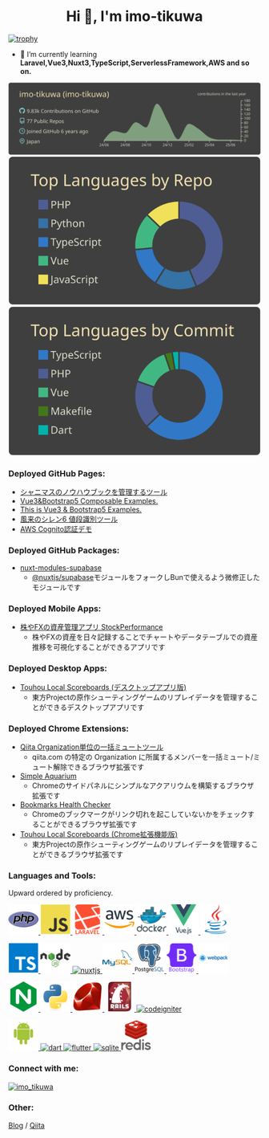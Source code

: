 <h1 align="center">Hi 👋, I'm imo-tikuwa</h1>

[![trophy](https://github-profile-trophy.vercel.app/?username=imo-tikuwa&margin-w=10&margin-h=10&theme=gruvbox&no-frame=true&column=3)](https://github.com/ryo-ma/github-profile-trophy)

- 🌱 I’m currently learning **Laravel,Vue3,Nuxt3,TypeScript,ServerlessFramework,AWS and so on.**

[![](https://raw.githubusercontent.com/imo-tikuwa/imo-tikuwa/master/profile-summary-card-output/zenburn/0-profile-details.svg)](https://github.com/vn7n24fzkq/github-profile-summary-cards)
[![](https://raw.githubusercontent.com/imo-tikuwa/imo-tikuwa/master/profile-summary-card-output/zenburn/1-repos-per-language.svg)](https://github.com/vn7n24fzkq/github-profile-summary-cards) [![](https://raw.githubusercontent.com/imo-tikuwa/imo-tikuwa/master/profile-summary-card-output/zenburn/2-most-commit-language.svg)](https://github.com/vn7n24fzkq/github-profile-summary-cards)

<h3 align="left">Deployed GitHub Pages:</h3>

- [シャニマスのノウハウブックを管理するツール](https://imo-tikuwa.github.io/shinycolors-step-knowhow-manager-site/)
- [Vue3&Bootstrap5 Composable Examples.](https://imo-tikuwa.github.io/vue3-bootstrap5-composables/)
- [This is Vue3 & Bootstrap5 Examples.](https://imo-tikuwa.github.io/vue3-plugin-dev-study-used-demo/)
- [風来のシレン6 値段識別ツール](https://imo-tikuwa.github.io/shiren6-price-helper-site/)
- [AWS Cognito認証デモ](https://imo-tikuwa.github.io/cognito-demo/)

<h3 align="left">Deployed GitHub Packages:</h3>

- [nuxt-modules-supabase](https://github.com/imo-tikuwa/nuxt-modules-supabase/pkgs/npm/nuxt-modules-supabase)
  - [@nuxtjs/supabase](https://supabase.nuxtjs.org/)モジュールをフォークしBunで使えるよう微修正したモジュールです

<h3 align="left">Deployed Mobile Apps:</h3>

- [株やFXの資産管理アプリ StockPerformance](https://play.google.com/store/apps/details?id=com.imo_tikuwa.stock_performance_flutter&pli=1)
  - 株やFXの資産を日々記録することでチャートやデータテーブルでの資産推移を可視化することができるアプリです

<h3 align="left">Deployed Desktop Apps:</h3>

- [Touhou Local Scoreboards (デスクトップアプリ版)](https://github.com/imo-tikuwa/touhou-local-scoreboards-desktop)
  - 東方Projectの原作シューティングゲームのリプレイデータを管理することができるデスクトップアプリです

<h3 align="left">Deployed Chrome Extensions:</h3>

- [Qiita Organization単位の一括ミュートツール](https://chromewebstore.google.com/detail/qiita-organization%E5%8D%98%E4%BD%8D%E3%81%AE%E4%B8%80%E6%8B%AC%E3%83%9F%E3%83%A5/eomgfbdbchnggnndnnlmpnbefddkfihp?hl=ja&authuser=0)
  - qiita.com の特定の Organization に所属するメンバーを一括ミュート/ミュート解除できるブラウザ拡張です
- [Simple Aquarium](https://chromewebstore.google.com/detail/simple-aquarium/aobfehbikknibpmcpljhkoeokemdbeij?hl=ja&authuser=0)
  - Chromeのサイドパネルにシンプルなアクアリウムを構築するブラウザ拡張です
- [Bookmarks Health Checker](https://chromewebstore.google.com/detail/bookmarks-health-checker/emhjefkeiinkolfpiklgjahdffjpapmf?hl=ja&authuser=0)
  - Chromeのブックマークがリンク切れを起こしていないかをチェックすることができるブラウザ拡張です
- [Touhou Local Scoreboards (Chrome拡張機能版)](https://chromewebstore.google.com/detail/touhou-local-scoreboards/iaaignablmnnceehbdfbclcbilhpilcn?hl=ja&authuser=0)
  - 東方Projectの原作シューティングゲームのリプレイデータを管理することができるブラウザ拡張です

<h3 align="left">Languages and Tools:</h3>
<p align="left">Upward ordered by proficiency.</p>
<p align="left">
  <a href="https://www.php.net" target="_blank" rel="noreferrer">
    <img src="https://raw.githubusercontent.com/devicons/devicon/master/icons/php/php-original.svg" alt="php" width="60" height="60"/>
  </a>
  <a href="https://developer.mozilla.org/en-US/docs/Web/JavaScript" target="_blank" rel="noreferrer">
    <img src="https://raw.githubusercontent.com/devicons/devicon/master/icons/javascript/javascript-original.svg" alt="javascript" width="60" height="60"/>
  </a>
  <a href="https://laravel.com/" target="_blank" rel="noreferrer">
    <img src="https://raw.githubusercontent.com/devicons/devicon/master/icons/laravel/laravel-plain-wordmark.svg" alt="laravel" width="60" height="60"/>
  </a>
  <a href="https://aws.amazon.com" target="_blank" rel="noreferrer">
    <img src="https://raw.githubusercontent.com/devicons/devicon/master/icons/amazonwebservices/amazonwebservices-original-wordmark.svg" alt="aws" width="60" height="60"/>
  </a>
  <a href="https://www.docker.com/" target="_blank" rel="noreferrer">
    <img src="https://raw.githubusercontent.com/devicons/devicon/master/icons/docker/docker-original-wordmark.svg" alt="docker" width="60" height="60"/>
  </a>
  <a href="https://vuejs.org/" target="_blank" rel="noreferrer">
    <img src="https://raw.githubusercontent.com/devicons/devicon/master/icons/vuejs/vuejs-original-wordmark.svg" alt="vuejs" width="60" height="60"/>
  </a>
  <a href="https://www.java.com" target="_blank" rel="noreferrer">
    <img src="https://raw.githubusercontent.com/devicons/devicon/master/icons/java/java-original.svg" alt="java" width="60" height="60"/>
  </a>
</p>
<p align="left">
  <a href="https://www.typescriptlang.org/" target="_blank" rel="noreferrer">
    <img src="https://raw.githubusercontent.com/devicons/devicon/master/icons/typescript/typescript-original.svg" alt="typescript" width="60" height="60"/>
  </a>
  <a href="https://nodejs.org" target="_blank" rel="noreferrer">
    <img src="https://raw.githubusercontent.com/devicons/devicon/master/icons/nodejs/nodejs-original-wordmark.svg" alt="nodejs" width="60" height="60"/>
  </a>
  <a href="https://nuxtjs.org/" target="_blank" rel="noreferrer">
    <img src="https://www.vectorlogo.zone/logos/nuxtjs/nuxtjs-icon.svg" alt="nuxtjs" width="60" height="60"/>
  </a>
  <a href="https://www.mysql.com/" target="_blank" rel="noreferrer">
    <img src="https://raw.githubusercontent.com/devicons/devicon/master/icons/mysql/mysql-original-wordmark.svg" alt="mysql" width="60" height="60"/>
  </a>
  <a href="https://www.postgresql.org" target="_blank" rel="noreferrer">
    <img src="https://raw.githubusercontent.com/devicons/devicon/master/icons/postgresql/postgresql-original-wordmark.svg" alt="postgresql" width="60" height="60"/>
  </a>
  <a href="https://getbootstrap.com" target="_blank" rel="noreferrer">
    <img src="https://raw.githubusercontent.com/devicons/devicon/master/icons/bootstrap/bootstrap-plain-wordmark.svg" alt="bootstrap" width="60" height="60"/>
  </a>
  <a href="https://webpack.js.org" target="_blank" rel="noreferrer">
    <img src="https://raw.githubusercontent.com/devicons/devicon/d00d0969292a6569d45b06d3f350f463a0107b0d/icons/webpack/webpack-original-wordmark.svg" alt="webpack" width="60" height="60"/>
  </a>
</p>
<p align="left">
  <a href="https://www.nginx.com" target="_blank" rel="noreferrer">
    <img src="https://raw.githubusercontent.com/devicons/devicon/master/icons/nginx/nginx-original.svg" alt="nginx" width="60" height="60"/>
  </a>
  <a href="https://www.python.org" target="_blank" rel="noreferrer">
    <img src="https://raw.githubusercontent.com/devicons/devicon/master/icons/python/python-original.svg" alt="python" width="60" height="60"/>
  </a>
  <a href="https://www.ruby-lang.org/en/" target="_blank" rel="noreferrer">
    <img src="https://raw.githubusercontent.com/devicons/devicon/master/icons/ruby/ruby-original.svg" alt="ruby" width="60" height="60"/>
  </a>
  <a href="https://rubyonrails.org" target="_blank" rel="noreferrer">
    <img src="https://raw.githubusercontent.com/devicons/devicon/master/icons/rails/rails-original-wordmark.svg" alt="rails" width="60" height="60"/>
  </a>
  <a href="https://codeigniter.com" target="_blank" rel="noreferrer">
    <img src="https://cdn.worldvectorlogo.com/logos/codeigniter.svg" alt="codeigniter" width="60" height="60"/>
  </a>
</p>
<p align="left">
  <a href="https://developer.android.com" target="_blank" rel="noreferrer">
    <img src="https://raw.githubusercontent.com/devicons/devicon/master/icons/android/android-original-wordmark.svg" alt="android" width="60" height="60"/>
  </a>
  <a href="https://dart.dev" target="_blank" rel="noreferrer">
    <img src="https://www.vectorlogo.zone/logos/dartlang/dartlang-icon.svg" alt="dart" width="60" height="60"/>
  </a>
  <a href="https://flutter.dev" target="_blank" rel="noreferrer">
    <img src="https://www.vectorlogo.zone/logos/flutterio/flutterio-icon.svg" alt="flutter" width="60" height="60"/>
  </a>
  <a href="https://www.sqlite.org/" target="_blank" rel="noreferrer">
    <img src="https://www.vectorlogo.zone/logos/sqlite/sqlite-icon.svg" alt="sqlite" width="60" height="60"/>
  </a>
  <a href="https://redis.io" target="_blank" rel="noreferrer">
    <img src="https://raw.githubusercontent.com/devicons/devicon/master/icons/redis/redis-original-wordmark.svg" alt="redis" width="60" height="60"/>
  </a>
</p>

<h3 align="left">Connect with me:</h3>
<p align="left">
<a href="https://twitter.com/imo_tikuwa" target="blank"><img align="center" src="https://raw.githubusercontent.com/rahuldkjain/github-profile-readme-generator/master/src/images/icons/Social/twitter.svg" alt="imo_tikuwa" height="30" width="40" /></a>
</p>

<h3 align="left">Other:</h3>

[Blog](https://blog.imo-tikuwa.com/) / [Qiita](https://qiita.com/imo_tikuwa)

